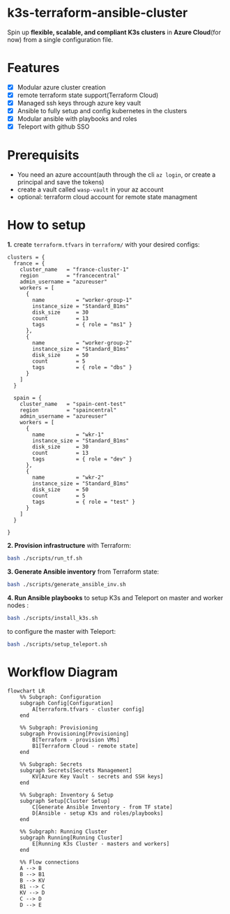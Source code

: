 # k3s-terraform-ansible-cluster
Spin up **flexible, scalable, and compliant K3s clusters** in **Azure Cloud**(for now) from a single configuration file.
# Features
- [x] Modular azure cluster creation
- [x] remote terraform state support(Terraform Cloud)
- [x] Managed ssh keys through azure key vault
- [x] Ansible to fully setup and config kubernetes in the clusters
- [x] Modular ansible with playbooks and roles
- [x] Teleport with github SSO

# Prerequisits
- You need an azure account(auth through the cli `az login`, or create a principal and save the tokens)
- create a vault called `wasp-vault` in your az account
- optional: terraform cloud account for remote state managment

# How to setup
**1.** create `terraform.tfvars` in `terraform/` with your desired configs:


```HCL
clusters = {
  france = {
    cluster_name   = "france-cluster-1"
    region         = "francecentral"
    admin_username = "azureuser"
    workers = [
      {
        name          = "worker-group-1"
        instance_size = "Standard_B1ms"
        disk_size     = 30
        count         = 13  
        tags          = { role = "ms1" }
      },
      {
        name          = "worker-group-2"
        instance_size = "Standard_B1ms"
        disk_size     = 50
        count         = 5
        tags          = { role = "dbs" }
      }
    ]
  }

  spain = {
    cluster_name   = "spain-cent-test"
    region         = "spaincentral"
    admin_username = "azureuser"
    workers = [
      {
        name          = "wkr-1"
        instance_size = "Standard_B1ms"
        disk_size     = 30
        count         = 13  
        tags          = { role = "dev" }
      },
      {
        name          = "wkr-2"
        instance_size = "Standard_B1ms"
        disk_size     = 50
        count         = 5
        tags          = { role = "test" }
      }
    ]
  }

}
```
**2. Provision infrastructure** with Terraform:
```bash
bash ./scripts/run_tf.sh
```

**3. Generate Ansible inventory** from Terraform state:
```sh
bash ./scripts/generate_ansible_inv.sh
```

**4. Run Ansible playbooks** to setup K3s and Teleport on master and worker nodes :

```sh
bash ./scripts/install_k3s.sh
```
to configure the master with Teleport:
```sh
bash ./scripts/setup_teleport.sh
```
 
# Workflow Diagram
```mermaid
flowchart LR
    %% Subgraph: Configuration
    subgraph Config[Configuration]
        A[terraform.tfvars - cluster config]
    end

    %% Subgraph: Provisioning
    subgraph Provisioning[Provisioning]
        B[Terraform - provision VMs]
        B1[Terraform Cloud - remote state]
    end

    %% Subgraph: Secrets
    subgraph Secrets[Secrets Management]
        KV[Azure Key Vault - secrets and SSH keys]
    end

    %% Subgraph: Inventory & Setup
    subgraph Setup[Cluster Setup]
        C[Generate Ansible Inventory - from TF state]
        D[Ansible - setup K3s and roles/playbooks]
    end

    %% Subgraph: Running Cluster
    subgraph Running[Running Cluster]
        E[Running K3s Cluster - masters and workers]
    end

    %% Flow connections
    A --> B
    B --> B1
    B --> KV
    B1 --> C
    KV --> D
    C --> D
    D --> E
```
